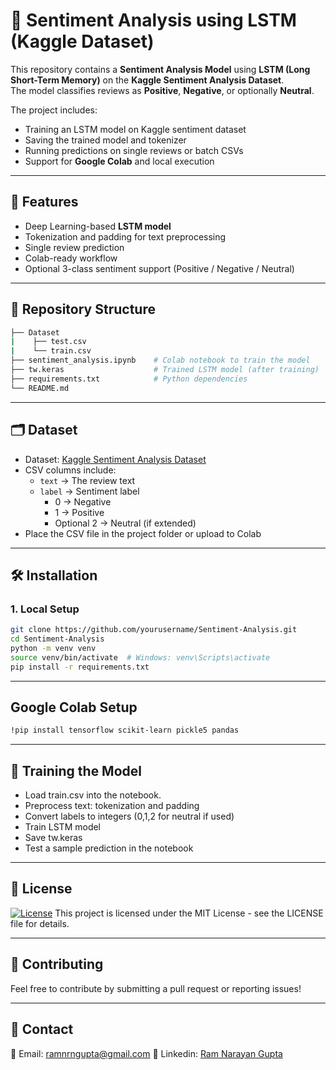 # 📜 Sentiment Analysis using LSTM (Kaggle Dataset)

This repository contains a **Sentiment Analysis Model** using **LSTM (Long Short-Term Memory)** on the **Kaggle Sentiment Analysis Dataset**.  
The model classifies reviews as **Positive**, **Negative**, or optionally **Neutral**.

The project includes:
- Training an LSTM model on Kaggle sentiment dataset
- Saving the trained model and tokenizer
- Running predictions on single reviews or batch CSVs
- Support for **Google Colab** and local execution

---

## 🔹 Features

- Deep Learning-based **LSTM model**
- Tokenization and padding for text preprocessing
- Single review prediction
- Colab-ready workflow
- Optional 3-class sentiment support (Positive / Negative / Neutral)

---

## 📁 Repository Structure
```bash
├── Dataset
|    ├── test.csv
|    └── train.csv
├── sentiment_analysis.ipynb    # Colab notebook to train the model
├── tw.keras                    # Trained LSTM model (after training)
├── requirements.txt            # Python dependencies
└── README.md
```

---

## 🗂 Dataset

- Dataset: [Kaggle Sentiment Analysis Dataset](https://www.kaggle.com/datasets/abhi8923shriv/sentiment-analysis-dataset?select=train.csv)  
- CSV columns include:
  - `text` → The review text
  - `label` → Sentiment label
    - 0 → Negative  
    - 1 → Positive  
    - Optional 2 → Neutral (if extended)
- Place the CSV file in the project folder or upload to Colab

---

## 🛠 Installation

### 1. Local Setup

```bash
git clone https://github.com/yourusername/Sentiment-Analysis.git
cd Sentiment-Analysis
python -m venv venv
source venv/bin/activate  # Windows: venv\Scripts\activate
pip install -r requirements.txt
```

---

## Google Colab Setup
```bash
!pip install tensorflow scikit-learn pickle5 pandas
```

---

## 🚀 Training the Model

- Load train.csv into the notebook.
- Preprocess text: tokenization and padding
- Convert labels to integers (0,1,2 for neutral if used)
- Train LSTM model
- Save tw.keras
- Test a sample prediction in the notebook

---

## 📜 License
[![License](https://img.shields.io/badge/License-Apache%202.0-blue.svg)](https://opensource.org/licenses/Apache-2.0)
This project is licensed under the MIT License - see the LICENSE file for details.

---

## 🤝 Contributing
Feel free to contribute by submitting a pull request or reporting issues!

---

## 📩 Contact
📧 Email: [ramnrngupta@gmail.com](mailto:ramnrngupta@gmail.com)
📌 Linkedin: [Ram Narayan Gupta](https://linkedin.com/in/ram-narayan-gupta)
